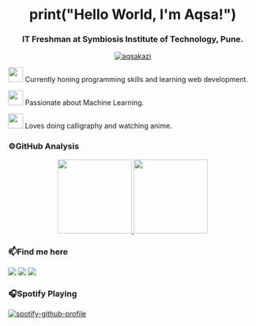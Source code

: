 <h1 align="center">print("Hello World, I'm Aqsa!")</h1>
<h3 align="center">IT Freshman at Symbiosis Institute of Technology, Pune.</h3>

[<p align="center">
 <img src="https://komarev.com/ghpvc/?username=aqsakazi&color=blueviolet&style=flat" alt="aqsakazi" />](https://github.com/aqsakazi)
 </p>

<img src="https://camo.githubusercontent.com/9ed64b042a76b8a97016e877cbaee0d6df224a148034afef658d841cf0cd1791/68747470733a2f2f63756c746f667468657061727479706172726f742e636f6d2f706172726f74732f68642f6c6170746f705f706172726f742e676966" width="30" height="30">    Currently honing programming skills and learning web development.
 
 
<img src="https://camo.githubusercontent.com/9ed64b042a76b8a97016e877cbaee0d6df224a148034afef658d841cf0cd1791/68747470733a2f2f63756c746f667468657061727479706172726f742e636f6d2f706172726f74732f68642f6c6170746f705f706172726f742e676966" width="30" height="30">    Passionate about Machine Learning.

<img src="https://camo.githubusercontent.com/9ed64b042a76b8a97016e877cbaee0d6df224a148034afef658d841cf0cd1791/68747470733a2f2f63756c746f667468657061727479706172726f742e636f6d2f706172726f74732f68642f6c6170746f705f706172726f742e676966" width="30" height="30">    Loves doing calligraphy and watching anime.


### ⚙️GitHub Analysis

<p align="center">
<a href="https://github.com/aqsakazi">
  <img height="150em" src="https://github-readme-stats-eight-theta.vercel.app/api?username=aqsakazi&show_icons=true&theme=algolia&include_all_commits=true&count_private=true"/>
  <img height="150em" src="https://github-readme-stats-eight-theta.vercel.app/api/top-langs/?username=aqsakazi&layout=compact&langs_count=8&theme=algolia"/>
</a>
</p>


### 📫Find me here

<a href="https://www.linkedin.com/in/aqsakazi/"><img src="https://img.shields.io/badge/LinkedIn-0077B5?style=for-the-badge&logo=linkedin&logoColor=white"></a>
<a href="mailto:aqsazim786@gmail.com? subject=Via Github"><img src="https://img.shields.io/badge/Gmail-D14836?style=for-the-badge&logo=gmail&logoColor=white"></a>
<a href="https://open.spotify.com/user/l9d8j7jm61youphsryvmjunk4?si=1022c8b56f064b3f"><img src="https://img.shields.io/badge/Spotify-1ED760?&style=for-the-badge&logo=spotify&logoColor=white"></a>


### 🎧Spotify Playing 
[![spotify-github-profile](https://spotify-github-profile.vercel.app/api/view?uid=l9d8j7jm61youphsryvmjunk4&cover_image=true&theme=novatorem)](https://github.com/kittinan/spotify-github-profile)

